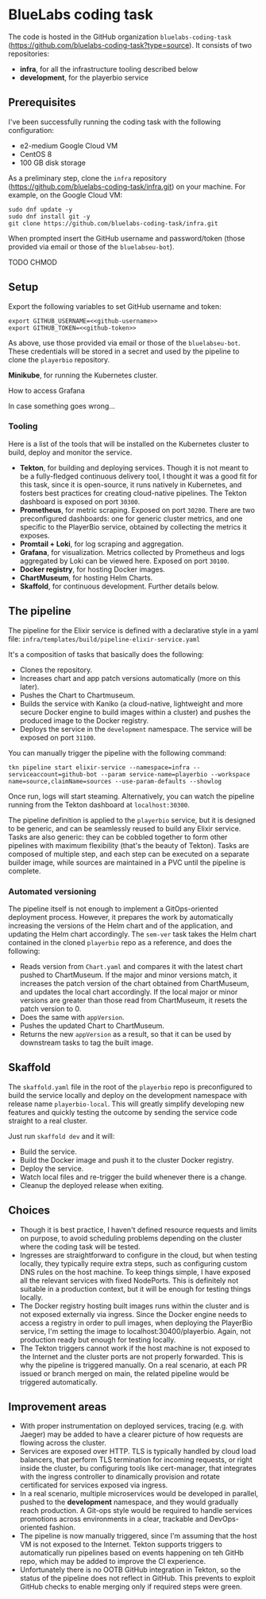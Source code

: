 # BlueLabs coding task
The code is hosted in the GitHub organization `bluelabs-coding-task` (https://github.com/bluelabs-coding-task?type=source). It consists of two repositories:
- **infra**, for all the infrastructure tooling described below
- **development**, for the playerbio service

## Prerequisites
I've been successfully running the coding task with the following configuration:
 - e2-medium Google Cloud VM
 - CentOS 8
 - 100 GB disk storage

As a preliminary step, clone the `infra` repository (https://github.com/bluelabs-coding-task/infra.git) on your machine. For example, on the Google Cloud VM:
```
sudo dnf update -y
sudo dnf install git -y
git clone https://github.com/bluelabs-coding-task/infra.git
```
When prompted insert the GitHub username and password/token (those provided via email or those of the `bluelabseu-bot`).

TODO CHMOD


## Setup
Export the following variables to set GitHub username and token:  
```
export GITHUB_USERNAME=<<github-username>>  
export GITHUB_TOKEN=<<github-token>>
```
As above, use those provided via email or those of the `bluelabseu-bot`. These credentials will be stored in a secret and used by the pipeline to clone the `playerbio` repository.

**Minikube**, for running the Kubernetes cluster.

How to access Grafana

In case something goes wrong...


### Tooling
Here is a list of the tools that will be installed on the Kubernetes cluster to build, deploy and monitor the service.
- **Tekton**, for building and deploying services. Though it is not meant to be a fully-fledged continuous delivery tool, I thought it was a good fit for this task, since it is open-source, it runs natively in Kubernetes, and fosters best practices for creating cloud-native pipelines. The Tekton dashboard is exposed on port `30300`.
- **Prometheus**, for metric scraping. Exposed on port `30200`. There are two preconfigured dashboards: one for generic cluster metrics, and one specific to the PlayerBio service, obtained by collecting the metrics it exposes.
- **Promtail + Loki**, for log scraping and aggregation.
- **Grafana**, for visualization. Metrics collected by Prometheus and logs aggregated by Loki can be viewed here. Exposed on port `30100`.
- **Docker registry**, for hosting Docker images.
- **ChartMuseum**, for hosting Helm Charts.
- **Skaffold**, for continuous development. Further details below.

## The pipeline
The pipeline for the Elixir service is defined with a declarative style in a yaml file: `infra/templates/build/pipeline-elixir-service.yaml`

It's a composition of tasks that basically does the following:
- Clones the repository.
- Increases chart and app patch versions automatically (more on this later).
- Pushes the Chart to Chartmuseum.
- Builds the service with Kaniko (a cloud-native, lightweight and more secure Docker engine to build images within a cluster) and pushes the produced image to the Docker registry.
- Deploys the service in the `development` namespace. The service will be exposed on port `31100`.

You can manually trigger the pipeline with the following command:

`tkn pipeline start elixir-service --namespace=infra --serviceaccount=github-bot --param service-name=playerbio --workspace name=source,claimName=sources --use-param-defaults --showlog`

Once run, logs will start steaming. Alternatively, you can watch the pipeline running from the Tekton dashboard at `localhost:30300`.

The pipeline definition is applied to the `playerbio` service, but it is designed to be generic, and can be seamlessly reused to build any Elixir service.
Tasks are also generic: they can be cobbled together to form other pipelines with maximum flexibility (that's the beauty of Tekton). Tasks are composed of multiple step, and each step can be executed on a separate builder image, while sources are maintained in a PVC until the pipeline is complete.

### Automated versioning
The pipeline itself is not enough to implement a GitOps-oriented deployment process. However, it prepares the work by automatically increasing the versions of the Helm chart and of the application, and updating the Helm chart accordingly.
The `sem-ver` task takes the Helm chart contained in the cloned `playerbio` repo as a reference, and does the following:
- Reads version from `Chart.yaml` and compares it with the latest chart pushed to ChartMuseum. If the major and minor versions match, it increases the patch version of the chart obtained from ChartMuseum, and updates the local chart accordingly. If the local major or minor versions are greater than those read from ChartMuseum, it resets the patch version to 0.
- Does the same with `appVersion`.
- Pushes the updated Chart to ChartMuseum.
- Returns the new `appVersion` as a result, so that it can be used by downstream tasks to tag the built image.

## Skaffold
The `skaffold.yaml` file in the root of the `playerbio` repo is preconfigured to build the service locally and deploy on the development namespace with release name `playerbio-local`. This will greatly simplify developing new features and quickly testing the outcome by sending the service code straight to a real cluster.

Just run `skaffold dev` and it will:
- Build the service.
- Build the Docker image and push it to the cluster Docker registry.
- Deploy the service.
- Watch local files and re-trigger the build whenever there is a change.
- Cleanup the deployed release when exiting.

## Choices
- Though it is best practice, I haven't defined resource requests and limits on purpose, to avoid scheduling problems depending on the cluster where the coding task will be tested.
- Ingresses are straightforward to configure in the cloud, but when testing locally, they typically require extra steps, such as configuring custom DNS rules on the host machine. To keep things simple, I have exposed all the relevant services with fixed NodePorts. This is definitely not suitable in a production context, but it will be enough for testing things locally.
- The Docker registry hosting built images runs within the cluster and is not exposed externally via ingress. Since the Docker engine needs to access a registry in order to pull images, when deploying the PlayerBio service, I'm setting the image to localhost:30400/playerbio. Again, not production ready but enough for testing locally.
- The Tekton triggers cannot work if the host machine is not exposed to the Internet and the cluster ports are not properly forwarded. This is why the pipeline is triggered manually. On a real scenario, at each PR issued or branch merged on main, the related pipeline would be triggered automatically.

## Improvement areas
- With proper instrumentation on deployed services, tracing (e.g. with Jaeger) may be added to have a clearer picture of how requests are flowing across the cluster.
- Services are exposed over HTTP. TLS is typically handled by cloud load balancers, that perform TLS termination for incoming requests, or right inside the cluster, bu configuring tools like cert-manager, that integrates with the ingress controller to dinamically provision and rotate certificated for services exposed via ingress.
- In a real scenario, multiple microservices would be developed in parallel, pushed to the **development** namespace, and they would gradually reach production. A Git-ops style would be required to handle services promotions across environments in a clear, trackable and DevOps-oriented fashion.
- The pipeline is now manually triggered, since I'm assuming that the host VM is not exposed to the Internet. Tekton supports triggers to automatically run pipelines based on events happening on teh GitHb repo, which may be added to improve the CI experience.
- Unfortunately there is no OOTB GitHub integration in Tekton, so the status of the pipeline does not reflect in GitHub. This prevents to exploit GitHub checks to enable merging only if required steps were green.